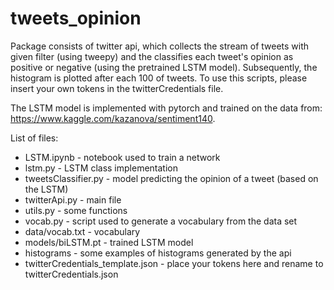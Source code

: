 # tweets_opinion

Package consists of twitter api, which collects the stream of tweets with given filter (using tweepy) and the classifies each tweet's opinion as positive or negative (using the pretrained LSTM model). Subsequently, the histogram is plotted after each 100 of tweets. To use this scripts, please insert your own tokens in the twitterCredentials file. 

The LSTM model is implemented with pytorch and trained on the data from: https://www.kaggle.com/kazanova/sentiment140.


List of files:
- LSTM.ipynb - notebook used to train a network
- lstm.py - LSTM class implementation
- tweetsClassifier.py - model predicting the opinion of a tweet (based on the LSTM)
- twitterApi.py - main file
- utils.py - some functions
- vocab.py - script used to generate a vocabulary from the data set
- data/vocab.txt - vocabulary
- models/biLSTM.pt - trained LSTM model
- histograms - some examples of histograms generated by the api
- twitterCredentials_template.json - place your tokens here and rename to twitterCredentials.json
